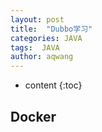 ```yaml
---
layout: post
title:  "Dubbo学习"
categories: JAVA
tags:  JAVA
author: aqwang
---
```


* content
{:toc}
## Docker

